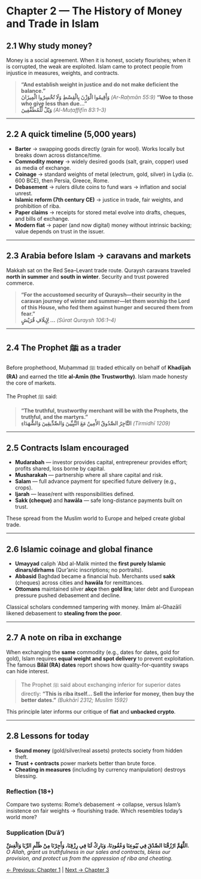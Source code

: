 ﻿# Chapter 2 — The History of Money and Trade in Islam

## 2.1 Why study money?
Money is a social agreement. When it is honest, society flourishes; when it is corrupted, the weak are exploited. Islam came to protect people from injustice in measures, weights, and contracts.

> **“And establish weight in justice and do not make deficient the balance.”**  
> **وَأَقِيمُوا الْوَزْنَ بِالْقِسْطِ وَلَا تُخْسِرُوا الْمِيزَانَ** *(Ar-Raḥmān 55:9)*
> **“Woe to those who give less than due…”**  
> **وَيْلٌ لِّلْمُطَفِّفِينَ** *(Al-Muṭaffifīn 83:1–3)*

---

## 2.2 A quick timeline (5,000 years)
- **Barter** → swapping goods directly (grain for wool). Works locally but breaks down across distance/time.
- **Commodity money** → widely desired goods (salt, grain, copper) used as media of exchange.
- **Coinage** → standard weights of metal (electrum, gold, silver) in Lydia (c. 600 BCE), then Persia, Greece, Rome.
- **Debasement** → rulers dilute coins to fund wars → inflation and social unrest.
- **Islamic reform (7th century CE)** → justice in trade, fair weights, and prohibition of riba.
- **Paper claims** → receipts for stored metal evolve into drafts, cheques, and bills of exchange.
- **Modern fiat** → paper (and now digital) money without intrinsic backing; value depends on trust in the issuer.

---

## 2.3 Arabia before Islam → caravans and markets
Makkah sat on the Red Sea–Levant trade route. Quraysh caravans traveled **north in summer** and **south in winter**. Security and trust powered commerce.

> **“For the accustomed security of Quraysh—their security in the caravan journey of winter and summer—let them worship the Lord of this House, who fed them against hunger and secured them from fear.”**  
> **لِإِيلَافِ قُرَيْشٍ …** *(Sūrat Quraysh 106:1–4)*

---

## 2.4 The Prophet ﷺ as a trader
Before prophethood, Muḥammad ﷺ traded ethically on behalf of **Khadījah (RA)** and earned the title **al-Amīn (the Trustworthy)**. Islam made honesty the core of markets.

The Prophet ﷺ said:  
> **“The truthful, trustworthy merchant will be with the Prophets, the truthful, and the martyrs.”**  
> **التَّاجِرُ الصَّدُوقُ الأَمِينُ مَعَ النَّبِيِّينَ وَالصِّدِّيقِينَ وَالشُّهَدَاءِ** *(Tirmidhī 1209)*

---

## 2.5 Contracts Islam encouraged
- **Mudarabah** — investor provides capital, entrepreneur provides effort; profits shared, loss borne by capital.
- **Musharakah** — partnership where all share capital and risk.
- **Salam** — full advance payment for specified future delivery (e.g., crops).
- **Ijarah** — lease/rent with responsibilities defined.
- **Sakk (cheque)** and **hawāla** — safe long-distance payments built on trust.

These spread from the Muslim world to Europe and helped create global trade.

---

## 2.6 Islamic coinage and global finance
- **Umayyad** caliph ʿAbd al-Malik minted the **first purely Islamic dinars/dirhams** (Qur’anic inscriptions; no portraits).
- **Abbasid** Baghdad became a financial hub. Merchants used **sakk** (cheques) across cities and **hawāla** for remittances.
- **Ottomans** maintained silver **akçe** then **gold lira**; later debt and European pressure pushed debasement and decline.

Classical scholars condemned tampering with money. Imām al-Ghazālī likened debasement to **stealing from the poor**.

---

## 2.7 A note on riba in exchange
When exchanging the **same** commodity (e.g., dates for dates, gold for gold), Islam requires **equal weight and spot delivery** to prevent exploitation.  
The famous **Bilāl (RA) dates** report shows how quality-for-quantity swaps can hide interest.

> The Prophet ﷺ said about exchanging inferior for superior dates directly: **“This is riba itself… Sell the inferior for money, then buy the better dates.”** *(Bukhārī 2312; Muslim 1592)*

This principle later informs our critique of **fiat** and **unbacked crypto**.

---

## 2.8 Lessons for today
- **Sound money** (gold/silver/real assets) protects society from hidden theft.
- **Trust + contracts** power markets better than brute force.
- **Cheating in measures** (including by currency manipulation) destroys blessing.

### Reflection (18+)
Compare two systems: Rome’s debasement → collapse, versus Islam’s insistence on fair weights → flourishing trade. Which resembles today’s world more?

### Supplication (Duʿā’)
**اللَّهُمَّ ارْزُقْنَا الصِّدْقَ فِي بُيُوعِنَا وَعُقُودِنَا، وَبَارِكْ لَنَا فِي رِزْقِنَا، وَأَجِرْنَا مِنْ ظُلْمِ الرِّبَا وَالْغِشِّ.**  
*O Allah, grant us truthfulness in our sales and contracts, bless our provision, and protect us from the oppression of riba and cheating.*

[← Previous: Chapter 1](chapter01_introduction_to_islam.md) |
[Next → Chapter 3](chapter03_decline_of_sound_money.md)

